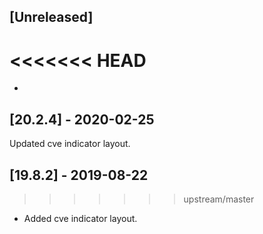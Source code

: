 ## [Unreleased]
<<<<<<< HEAD
=======
- 

## [20.2.4] - 2020-02-25
Updated cve indicator layout.

## [19.8.2] - 2019-08-22
>>>>>>> upstream/master
- Added cve indicator layout.

